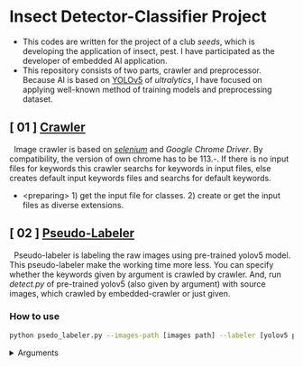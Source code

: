 # Insect Detector-Classifier Project
- This codes are written for the project of a club <i>seeds</i>, which is developing the application of insect, pest. I have participated as the developer of embedded AI application.
- This repository consists of two parts, crawler and preprocessor. Because AI is based on <a href = "https://github.com/ultralytics/yolov5">YOLOv5</a> of <i>ultralytics</i>, I have focused on applying well-known method of training models and preprocessing dataset.

## [ 01 ] <a href = "https://github.com/unsik6/insect_detector_project/blob/main/img_crawler_embedded.py">Crawler</a>
&nbsp;&nbsp;Image crawler is based on <a href = "https://www.selenium.dev/"><i>selenium</i></a> and <i>Google Chrome Driver</i>. By compatibility, the version of own chrome has to be 113.-. If there is no input files for keywords this crawler searchs for keywords in input files, else creates default input keywords files and searchs for default keywords.
  - \<preparing\> 1) get the input file for classes. 2) create or get the input files as diverse extensions.

## [ 02 ] <a href = "https://github.com/unsik6/insect_detector_project/blob/main/pseudo_labeler.py">Pseudo-Labeler</a>
&nbsp;&nbsp;Pseudo-labeler is labeling the raw images using pre-trained yolov5 model. This pseudo-labeler make the working time more less. You can specify whether the keywords given by argument is crawled by crawler. And, run <i>detect.py</i> of pre-trained yolov5 (also given by argument) with source images, which crawled by embedded-crawler or just given.

### How to use
```bash
python psedo_labeler.py --images-path [images path] --labeler [yolov5 parent dir] --labels [names of labels] --index [starte index] --conf [confidence threshold] --num [maximum number of crawling each images] (--crawl)
```
<details>
<summary>Arguments</summary>
<div>
	<b>images-path</b> (str) <br/>
	&nbsp;&nbsp;The path of source images (folder or file);<br/>
	- If you don't turn on <i>crawl</i> option, you have to put this path.<br/>
	<br/>
	<b>labeler</b> (str) <br/>
  	&nbsp;&nbsp;The path of yolov5 parent folder; This yolov5 model is used as pseudo-labeler, so <i>detect.py</i> of this yolov5 is called in script. To run this script well, don't revise the name and directory of <i>detect.py</i> and <i>run</i> folder. <br/>
	<br/>
	<b>labels</b> (str, list) <br/>
	&nbsp;&nbsp;The names of label or multiple labels; If you don't turn on <i>crawl</i>i> option, you have to input just one label.
	<b>index</b> (int) (default = 0) <br/>
 	&nbsp;&nbsp;The index of start index of the given label; If the input label is one, then all indices of detected class using pre-trained yolov5 are changed to the given index. Else (multiple labels are given), pseudo-labeling each label is run sequentially. So, Starting with the given index, given labels are mapped in a given order, and the indices detected class are changed.<br/>
	<br/>
	<b>conf</b> (float) (default = 0.25) <br/>
 	&nbsp;&nbsp;Confidence threshold; This argument is passed to <i>detect.py</i> of pre-trained yolov5.<br/>
	<br/>
	<b>num</b> (int) (default = 1000)<br/>
 	&nbsp;&nbsp;The maximum number of crawling each images; This argument is used only when <i>crawl</i> opiton is turned on.<br/>
	<br/>
	<b>crawl</b> (store-true) <br/>
	&nbsp;&nbsp;Crawling option; If on, <i>img_crawler_embedded.py</i> is run using all given labels.
</div>
</details>

